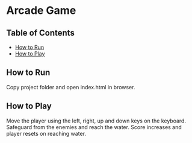 Arcade Game
===============================

## Table of Contents

* [How to Run](#How-to-Run)
* [How to Play](#How-to-Play)

## How to Run

Copy project folder and open index.html in browser.

## How to Play

Move the player using the left, right, up and down keys on the keyboard. Safeguard from the enemies and reach the water.
Score increases and player resets on reaching water.
